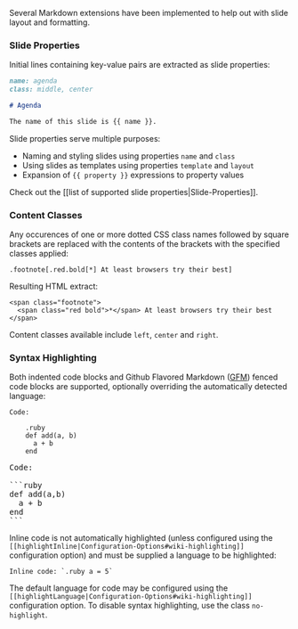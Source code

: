 Several Markdown extensions have been implemented to help out with slide layout and formatting.

### Slide Properties
Initial lines containing key-value pairs are extracted as slide properties:

```markdown
name: agenda
class: middle, center

# Agenda

The name of this slide is {{ name }}.
```

Slide properties serve multiple purposes:

 - Naming and styling slides using properties `name` and `class`
 - Using slides as templates using properties `template` and `layout`
 - Expansion of `{{ property }}` expressions to property values

Check out the [[list of supported slide properties|Slide-Properties]].

### <a name="content-classes">Content Classes</a>

Any occurences of one or more dotted CSS class names followed by square brackets are replaced with the contents of the brackets with the specified classes applied:

    .footnote[.red.bold[*] At least browsers try their best]

Resulting HTML extract:

    <span class="footnote">
      <span class="red bold">*</span> At least browsers try their best
    </span>

Content classes available include `left`, `center` and `right`.

### Syntax Highlighting

Both indented code blocks and Github Flavored Markdown ([GFM](http://github.github.com/github-flavored-markdown/)) fenced code blocks are supported, optionally overriding the automatically detected language:

    Code:

        .ruby
        def add(a, b)
          a + b
        end

<pre>
Code:

```ruby
def add(a,b)
  a + b
end
```</pre>


Inline code is not automatically highlighted (unless configured using the `[[highlightInline|Configuration-Options#wiki-highlighting]]` configuration option) and must be supplied a language to be highlighted:

    Inline code: `.ruby a = 5`

The default language for code may be configured using the `[[highlightLanguage|Configuration-Options#wiki-highlighting]]` configuration option. To disable syntax highlighting, use the class `no-highlight`.